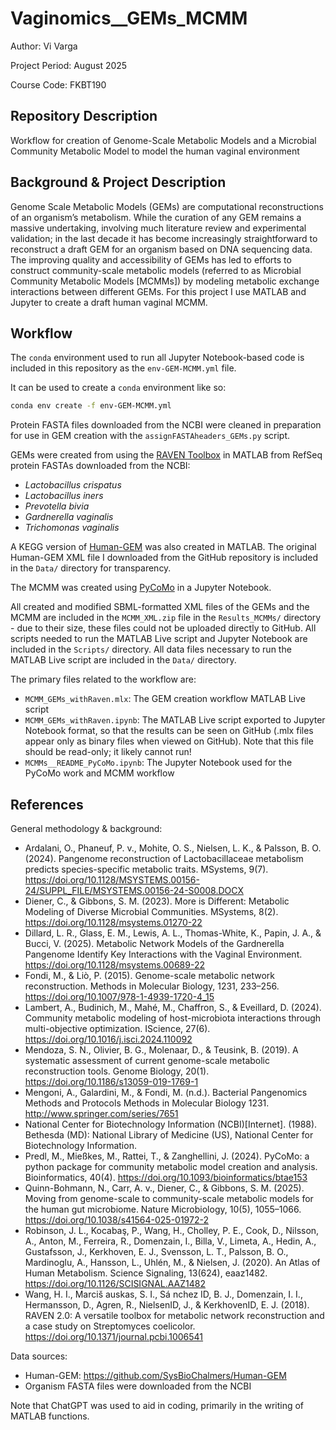 # Vaginomics__GEMs_MCMM

Author: Vi Varga

Project Period: August 2025

Course Code: FKBT190


## Repository Description

Workflow for creation of Genome-Scale Metabolic Models and a Microbial Community Metabolic Model to model the human vaginal environment


## Background & Project Description

Genome Scale Metabolic Models (GEMs) are computational reconstructions of an organism’s metabolism. While the curation of any GEM remains a massive undertaking, involving much literature review and experimental validation; in the last decade it has become increasingly straightforward to reconstruct a draft GEM for an organism based on DNA sequencing data. The improving quality and accessibility of GEMs has led to efforts to construct community-scale metabolic models (referred to as Microbial Community Metabolic Models [MCMMs]) by modeling metabolic exchange interactions between different GEMs. For this project I use MATLAB and Jupyter to create a draft human vaginal MCMM. 


## Workflow

The `conda` environment used to run all Jupyter Notebook-based code is included in this repository as the `env-GEM-MCMM.yml` file. 

It can be used to create a `conda` environment like so: 

```bash
conda env create -f env-GEM-MCMM.yml
```

Protein FASTA files downloaded from the NCBI were cleaned in preparation for use in GEM creation with the `assignFASTAheaders_GEMs.py` script.

GEMs were created from using the [RAVEN Toolbox](https://github.com/SysBioChalmers/RAVEN) in MATLAB from RefSeq protein FASTAs downloaded from the NCBI:
 - *Lactobacillus crispatus*
 - *Lactobacillus iners*
 - *Prevotella bivia*
 - *Gardnerella vaginalis*
 - *Trichomonas vaginalis*

A KEGG version of [Human-GEM](https://github.com/SysBioChalmers/Human-GEM) was also created in MATLAB. The original Human-GEM XML file I downloaded from the GitHub repository is included in the `Data/` directory for transparency.

The MCMM was created using [PyCoMo](https://github.com/univieCUBE/PyCoMo) in a Jupyter Notebook. 

All created and modified SBML-formatted XML files of the GEMs and the MCMM are included in the `MCMM_XML.zip` file in the `Results_MCMMs/` directory - due to their size, these files could not be uploaded directly to GitHub. All scripts needed to run the MATLAB Live script and Jupyter Notebook are included in the `Scripts/` directory. All data files necessary to run the MATLAB Live script are included in the `Data/` directory.

The primary files related to the workflow are:
 - `MCMM_GEMs_withRaven.mlx`: The GEM creation workflow MATLAB Live script
 - `MCMM_GEMs_withRaven.ipynb`: The MATLAB Live script exported to Jupyter Notebook format, so that the results can be seen on GitHub (.mlx files appear only as binary files when viewed on GitHub). Note that this file should be read-only; it likely cannot run!
 - `MCMMs__README_PyCoMo.ipynb`: The Jupyter Notebook used for the PyCoMo work and MCMM workflow


## References

General methodology & background: 
 - Ardalani, O., Phaneuf, P. v., Mohite, O. S., Nielsen, L. K., & Palsson, B. O. (2024).  Pangenome reconstruction of Lactobacillaceae metabolism predicts species-specific metabolic traits. MSystems, 9(7). https://doi.org/10.1128/MSYSTEMS.00156-24/SUPPL_FILE/MSYSTEMS.00156-24-S0008.DOCX
 - Diener, C., & Gibbons, S. M. (2023). More is Different: Metabolic Modeling of Diverse Microbial Communities. MSystems, 8(2). https://doi.org/10.1128/msystems.01270-22
 - Dillard, L. R., Glass, E. M., Lewis, A. L., Thomas-White, K., Papin, J. A., & Bucci, V. (2025). Metabolic Network Models of the Gardnerella Pangenome Identify Key Interactions with the Vaginal Environment. https://doi.org/10.1128/msystems.00689-22
 - Fondi, M., & Liò, P. (2015). Genome-scale metabolic network reconstruction. Methods in Molecular Biology, 1231, 233–256. https://doi.org/10.1007/978-1-4939-1720-4_15
 - Lambert, A., Budinich, M., Mahé, M., Chaffron, S., & Eveillard, D. (2024). Community metabolic modeling of host-microbiota interactions through multi-objective optimization. IScience, 27(6). https://doi.org/10.1016/j.isci.2024.110092
 - Mendoza, S. N., Olivier, B. G., Molenaar, D., & Teusink, B. (2019). A systematic assessment of current genome-scale metabolic reconstruction tools. Genome Biology, 20(1). https://doi.org/10.1186/s13059-019-1769-1
 - Mengoni, A., Galardini, M., & Fondi, M. (n.d.). Bacterial Pangenomics Methods and Protocols Methods in Molecular Biology 1231. http://www.springer.com/series/7651
 - National Center for Biotechnology Information (NCBI)[Internet]. (1988). Bethesda (MD): National Library of Medicine (US), National Center for Biotechnology Information.
 - Predl, M., Mießkes, M., Rattei, T., & Zanghellini, J. (2024). PyCoMo: a python package for community metabolic model creation and analysis. Bioinformatics, 40(4). https://doi.org/10.1093/bioinformatics/btae153
 - Quinn-Bohmann, N., Carr, A. v., Diener, C., & Gibbons, S. M. (2025). Moving from genome-scale to community-scale metabolic models for the human gut microbiome. Nature Microbiology, 10(5), 1055–1066. https://doi.org/10.1038/s41564-025-01972-2
 - Robinson, J. L., Kocabaş, P., Wang, H., Cholley, P. E., Cook, D., Nilsson, A., Anton, M., Ferreira, R., Domenzain, I., Billa, V., Limeta, A., Hedin, A., Gustafsson, J., Kerkhoven, E. J., Svensson, L. T., Palsson, B. O., Mardinoglu, A., Hansson, L., Uhlén, M., & Nielsen, J. (2020). An Atlas of Human Metabolism. Science Signaling, 13(624), eaaz1482. https://doi.org/10.1126/SCISIGNAL.AAZ1482
 - Wang, H. I., Marciš auskas, S. I., Sá nchez ID, B. J., Domenzain, I. I., Hermansson, D., Agren, R., NielsenID, J., & KerkhovenID, E. J. (2018). RAVEN 2.0: A versatile toolbox for metabolic network reconstruction and a case study on Streptomyces coelicolor. https://doi.org/10.1371/journal.pcbi.1006541

Data sources: 
 - Human-GEM: https://github.com/SysBioChalmers/Human-GEM
 - Organism FASTA files were downloaded from the NCBI

Note that ChatGPT was used to aid in coding, primarily in the writing of MATLAB functions. 
